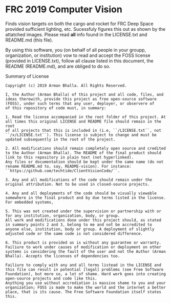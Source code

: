 # FRC 2019 Computer Vision 

Finds vision targets on both the cargo and rocket for FRC Deep Space provided sufficient lighting, etc. Sucessfuly figures this out as shown by the attatched images. Please read **all** info found in the LICENSE.txt and README.md (this file).

By using this software, you (on behalf of all people in your groupp, organization, or institution) vow to read and accept the FOSS license (provided in LICENSE.txt), follow all clause listed in this document, the README (README.md), and are obliged to do so.

Summary of License
```
Copyright (c) 2019 Arman Bhalla. All Rights Reserved.

I, the Author (Arman Bhalla) of this project and all code, files, and ideas therewith, provide this project as free open-source software (FOSS), under such terms that any user, deployer, or observere of
of this repository of code must, in summary:

1. Read the license accompanied in the root folder of this project. At all times this original LICENSE and README file should remain in the root
of all projects that this is included in (i.e, ``/LICENSE.txt``, not ``/x/LICENSE.txt``). This license is subject to change and must be updated subsequently in the root of the project.

2. All modifications should remain completely open source and credited to the Author (Arman Bhalla). The README of the final product should link to this repository in plain text (not hyperlinked). 
Any files or documentation should be kept under the same name (do not rename README.md to, say, README-vision). For instance: ``https://github.com/techtide/ClientVisionCode/``.

3. Any and all modifications of the code should remain under the original attribution. Not to be used in closed-source projects.

4. Any and all deployments of the code should be visually viewable somewhere in the final product and by due terms listed in the license. For embedded systems, 

5. This was not created under the supervision or partnership with or for any institution, organization, body, or group.
All work and modifications done under this project should, as stated in summary points 2 and 3, belong to me and not be accredited to anyone else, institution, body or group. A deployment of slightly adjusted code or the same code is not considered difference. 

6. This product is provided as is without any guarantee or warranty. Failiure to work under causes of modification or deployment on other systems is considering the fault of the user and not the Author (Arman Bhalla). Accepts the licenses of dependencies too.

Failiure to comply with any and all terms listead in the LICENSE and this file can result in potential [legal] problems (see Free Software Foundation), but more so, a lot of shame. Hard work goes into creating open-source projects and code like this. 
Anything you use without accrediation is massive shame to you and your organization; FOSS is made to make the world and the internet a better place, that is its cause. The Free Software Foundation itself states this.
```
